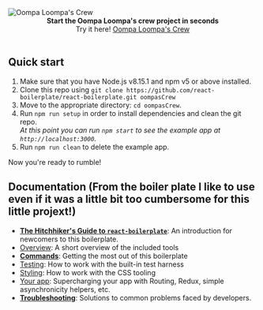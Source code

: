 <img src="https://s3.eu-central-1.amazonaws.com/napptilus/level-test/imgs/logo-umpa-loompa.png" alt="Oompa Loompa's Crew" align="center" />

<br />

<div align="center"><strong>Start the Oompa Loompa's crew project in seconds</strong></div>
<div align="center">Try it here! <a href="https://oompadex.surge.sh/">Oompa Loompa's Crew</a></div>

<br />

## Quick start

1.  Make sure that you have Node.js v8.15.1 and npm v5 or above installed.
2.  Clone this repo using `git clone https://github.com/react-boilerplate/react-boilerplate.git oompasCrew`
3.  Move to the appropriate directory: `cd oompasCrew`.<br />
4.  Run `npm run setup` in order to install dependencies and clean the git repo.<br />
    _At this point you can run `npm start` to see the example app at `http://localhost:3000`._
5.  Run `npm run clean` to delete the example app.

Now you're ready to rumble!

## Documentation (From the boiler plate I like to use even if it was a little bit too cumbersome for this little projext!)

- [**The Hitchhiker's Guide to `react-boilerplate`**](docs/general/introduction.md): An introduction for newcomers to this boilerplate.
- [Overview](docs/general): A short overview of the included tools
- [**Commands**](docs/general/commands.md): Getting the most out of this boilerplate
- [Testing](docs/testing): How to work with the built-in test harness
- [Styling](docs/css): How to work with the CSS tooling
- [Your app](docs/js): Supercharging your app with Routing, Redux, simple
  asynchronicity helpers, etc.
- [**Troubleshooting**](docs/general/gotchas.md): Solutions to common problems faced by developers.

